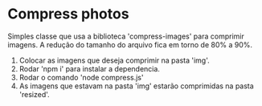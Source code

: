 # Compress photos

Simples classe que usa a biblioteca 'compress-images' para comprimir imagens. 
A redução do tamanho do arquivo fica em torno de 80% a 90%.

1. Colocar as imagens que deseja comprimir na pasta 'img'.
2. Rodar 'npm i' para instalar a dependencia.
2. Rodar o comando 'node compress.js'
3. As imagens que estavam na pasta 'img' estarão comprimidas na pasta 'resized'.
